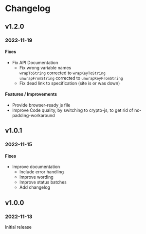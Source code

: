 # Changelog

## v1.2.0
### 2022-11-19

#### Fixes
* Fix API Documentation
  * Fix wrong variable names \
    `wrapToString` corrected to `wrapKeyToString` \
    `unwrapFromString` corrected to `unwrapKeyFromString`
  * Fix dead link to specification (site is or was down)

#### Features / Improvements
* Provide browser-ready js file
* Improve Code quality, by switching to crypto-js, to get rid of no-padding-workaround

## v1.0.1
### 2022-11-15

#### Fixes
* Improve documentation
  * Include error handling
  * Improve wording
  * Improve status batches
  * Add changelog

## v1.0.0
### 2022-11-13

Initial release
